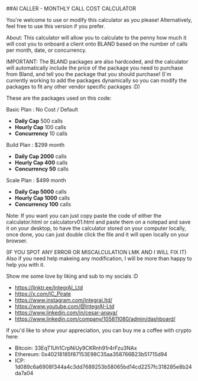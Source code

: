 ##AI CALLER - MONTHLY CALL COST CALCULATOR

You're welcome to use or modify this calculator as you please! Alternatively, feel free to use this version if you prefer.

About: This calculator will allow you to calculate to the penny how much it will cost you to onboard a client onto BLAND based on the number of calls per month, date, or concurrency.

IMPORTANT: The BLAND packages are also hardcoded, and the calculator will automatically include the price of the package you need to purchase from Bland, and tell you the package that you should purchase! (I´m currently working to add the packages dynamically so you can modify the packages to fit any other vendor specific packages :D)

These are the packages used on this code: 

Basic Plan : No Cost / Default
- **Daily Cap** 500 calls
- **Hourly Cap** 100 calls
- **Concurrency** 10 calls

Build Plan : $299 month
- **Daily Cap 2000** calls
- **Hourly Cap 400**  calls
- **Concurrency 50** calls

Scale Plan : $499 month
- **Daily Cap 5000** calls
- **Hourly Cap 1000**  calls
- **Concurrency 100** calls

Note: If you want you can just copy paste the code of either the calculator.html or calculatorv01.html and paste them on a notepad and save it on your desktop, to have the calculator stored on your computer locally, once done, you can just double click the file and it will open locally on your browser.

(IF YOU SPOT ANY ERROR OR MISCALCULATION LMK AND I WILL FIX IT)
Also if you need help makeing any modification, I will be more than happy to help you with it.


Show me some love by liking and sub to my socials :D 
- https://linktr.ee/IntegrAI_Ltd
- https://x.com/IC_Pirate
- https://www.instagram.com/integrai.ltd/
- https://www.youtube.com/@IntegrAI-Ltd
- https://www.linkedin.com/in/cesar-anaya/
- https://www.linkedin.com/company/105811080/admin/dashboard/

If you'd like to show your appreciation, you can buy me a coffee with crypto here:
- Bitcoin: 33EqT1Uh1CrpNiUy9CKRnh91r4rFzu3NAx
- Ethereum: 0x40218185f87153E98C35aa358766B23b51715d94
- ICP: 1d089c6a6908f344a4c3dd7689253b58065bd14cd2257fc318285e8b24da7a04
